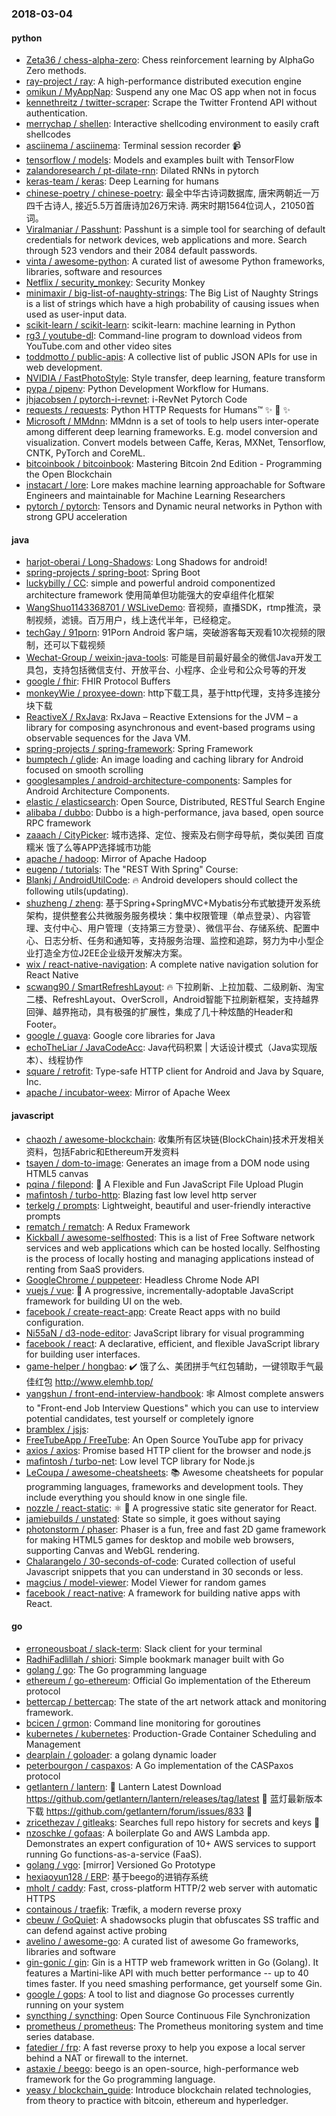 ### 2018-03-04

#### python
* [Zeta36 / chess-alpha-zero](https://github.com/Zeta36/chess-alpha-zero): Chess reinforcement learning by AlphaGo Zero methods.
* [ray-project / ray](https://github.com/ray-project/ray): A high-performance distributed execution engine
* [omikun / MyAppNap](https://github.com/omikun/MyAppNap): Suspend any one Mac OS app when not in focus
* [kennethreitz / twitter-scraper](https://github.com/kennethreitz/twitter-scraper): Scrape the Twitter Frontend API without authentication.
* [merrychap / shellen](https://github.com/merrychap/shellen): Interactive shellcoding environment to easily craft shellcodes
* [asciinema / asciinema](https://github.com/asciinema/asciinema): Terminal session recorder 📹
* [tensorflow / models](https://github.com/tensorflow/models): Models and examples built with TensorFlow
* [zalandoresearch / pt-dilate-rnn](https://github.com/zalandoresearch/pt-dilate-rnn): Dilated RNNs in pytorch
* [keras-team / keras](https://github.com/keras-team/keras): Deep Learning for humans
* [chinese-poetry / chinese-poetry](https://github.com/chinese-poetry/chinese-poetry): 最全中华古诗词数据库, 唐宋两朝近一万四千古诗人, 接近5.5万首唐诗加26万宋诗. 两宋时期1564位词人，21050首词。
* [Viralmaniar / Passhunt](https://github.com/Viralmaniar/Passhunt): Passhunt is a simple tool for searching of default credentials for network devices, web applications and more. Search through 523 vendors and their 2084 default passwords.
* [vinta / awesome-python](https://github.com/vinta/awesome-python): A curated list of awesome Python frameworks, libraries, software and resources
* [Netflix / security_monkey](https://github.com/Netflix/security_monkey): Security Monkey
* [minimaxir / big-list-of-naughty-strings](https://github.com/minimaxir/big-list-of-naughty-strings): The Big List of Naughty Strings is a list of strings which have a high probability of causing issues when used as user-input data.
* [scikit-learn / scikit-learn](https://github.com/scikit-learn/scikit-learn): scikit-learn: machine learning in Python
* [rg3 / youtube-dl](https://github.com/rg3/youtube-dl): Command-line program to download videos from YouTube.com and other video sites
* [toddmotto / public-apis](https://github.com/toddmotto/public-apis): A collective list of public JSON APIs for use in web development.
* [NVIDIA / FastPhotoStyle](https://github.com/NVIDIA/FastPhotoStyle): Style transfer, deep learning, feature transform
* [pypa / pipenv](https://github.com/pypa/pipenv): Python Development Workflow for Humans.
* [jhjacobsen / pytorch-i-revnet](https://github.com/jhjacobsen/pytorch-i-revnet): i-RevNet Pytorch Code
* [requests / requests](https://github.com/requests/requests): Python HTTP Requests for Humans™ ✨ 🍰 ✨
* [Microsoft / MMdnn](https://github.com/Microsoft/MMdnn): MMdnn is a set of tools to help users inter-operate among different deep learning frameworks. E.g. model conversion and visualization. Convert models between Caffe, Keras, MXNet, Tensorflow, CNTK, PyTorch and CoreML.
* [bitcoinbook / bitcoinbook](https://github.com/bitcoinbook/bitcoinbook): Mastering Bitcoin 2nd Edition - Programming the Open Blockchain
* [instacart / lore](https://github.com/instacart/lore): Lore makes machine learning approachable for Software Engineers and maintainable for Machine Learning Researchers
* [pytorch / pytorch](https://github.com/pytorch/pytorch): Tensors and Dynamic neural networks in Python with strong GPU acceleration

#### java
* [harjot-oberai / Long-Shadows](https://github.com/harjot-oberai/Long-Shadows): Long Shadows for android!
* [spring-projects / spring-boot](https://github.com/spring-projects/spring-boot): Spring Boot
* [luckybilly / CC](https://github.com/luckybilly/CC): simple and powerful android componentized architecture framework 使用简单但功能强大的安卓组件化框架
* [WangShuo1143368701 / WSLiveDemo](https://github.com/WangShuo1143368701/WSLiveDemo): 音视频，直播SDK，rtmp推流，录制视频，滤镜。百万用户，线上迭代半年，已经稳定。
* [techGay / 91porn](https://github.com/techGay/91porn): 91Porn Android 客户端，突破游客每天观看10次视频的限制，还可以下载视频
* [Wechat-Group / weixin-java-tools](https://github.com/Wechat-Group/weixin-java-tools): 可能是目前最好最全的微信Java开发工具包，支持包括微信支付、开放平台、小程序、企业号和公众号等的开发
* [google / fhir](https://github.com/google/fhir): FHIR Protocol Buffers
* [monkeyWie / proxyee-down](https://github.com/monkeyWie/proxyee-down): http下载工具，基于http代理，支持多连接分块下载
* [ReactiveX / RxJava](https://github.com/ReactiveX/RxJava): RxJava – Reactive Extensions for the JVM – a library for composing asynchronous and event-based programs using observable sequences for the Java VM.
* [spring-projects / spring-framework](https://github.com/spring-projects/spring-framework): Spring Framework
* [bumptech / glide](https://github.com/bumptech/glide): An image loading and caching library for Android focused on smooth scrolling
* [googlesamples / android-architecture-components](https://github.com/googlesamples/android-architecture-components): Samples for Android Architecture Components.
* [elastic / elasticsearch](https://github.com/elastic/elasticsearch): Open Source, Distributed, RESTful Search Engine
* [alibaba / dubbo](https://github.com/alibaba/dubbo): Dubbo is a high-performance, java based, open source RPC framework
* [zaaach / CityPicker](https://github.com/zaaach/CityPicker): 城市选择、定位、搜索及右侧字母导航，类似美团 百度糯米 饿了么等APP选择城市功能
* [apache / hadoop](https://github.com/apache/hadoop): Mirror of Apache Hadoop
* [eugenp / tutorials](https://github.com/eugenp/tutorials): The "REST With Spring" Course:
* [Blankj / AndroidUtilCode](https://github.com/Blankj/AndroidUtilCode): 🔥 Android developers should collect the following utils(updating).
* [shuzheng / zheng](https://github.com/shuzheng/zheng): 基于Spring+SpringMVC+Mybatis分布式敏捷开发系统架构，提供整套公共微服务服务模块：集中权限管理（单点登录）、内容管理、支付中心、用户管理（支持第三方登录）、微信平台、存储系统、配置中心、日志分析、任务和通知等，支持服务治理、监控和追踪，努力为中小型企业打造全方位J2EE企业级开发解决方案。
* [wix / react-native-navigation](https://github.com/wix/react-native-navigation): A complete native navigation solution for React Native
* [scwang90 / SmartRefreshLayout](https://github.com/scwang90/SmartRefreshLayout): 🔥 下拉刷新、上拉加载、二级刷新、淘宝二楼、RefreshLayout、OverScroll，Android智能下拉刷新框架，支持越界回弹、越界拖动，具有极强的扩展性，集成了几十种炫酷的Header和 Footer。
* [google / guava](https://github.com/google/guava): Google core libraries for Java
* [echoTheLiar / JavaCodeAcc](https://github.com/echoTheLiar/JavaCodeAcc): Java代码积累 | 大话设计模式（Java实现版本）、线程协作
* [square / retrofit](https://github.com/square/retrofit): Type-safe HTTP client for Android and Java by Square, Inc.
* [apache / incubator-weex](https://github.com/apache/incubator-weex): Mirror of Apache Weex

#### javascript
* [chaozh / awesome-blockchain](https://github.com/chaozh/awesome-blockchain): 收集所有区块链(BlockChain)技术开发相关资料，包括Fabric和Ethereum开发资料
* [tsayen / dom-to-image](https://github.com/tsayen/dom-to-image): Generates an image from a DOM node using HTML5 canvas
* [pqina / filepond](https://github.com/pqina/filepond): 🌊 A Flexible and Fun JavaScript File Upload Plugin
* [mafintosh / turbo-http](https://github.com/mafintosh/turbo-http): Blazing fast low level http server
* [terkelg / prompts](https://github.com/terkelg/prompts): Lightweight, beautiful and user-friendly interactive prompts
* [rematch / rematch](https://github.com/rematch/rematch): A Redux Framework
* [Kickball / awesome-selfhosted](https://github.com/Kickball/awesome-selfhosted): This is a list of Free Software network services and web applications which can be hosted locally. Selfhosting is the process of locally hosting and managing applications instead of renting from SaaS providers.
* [GoogleChrome / puppeteer](https://github.com/GoogleChrome/puppeteer): Headless Chrome Node API
* [vuejs / vue](https://github.com/vuejs/vue): 🖖 A progressive, incrementally-adoptable JavaScript framework for building UI on the web.
* [facebook / create-react-app](https://github.com/facebook/create-react-app): Create React apps with no build configuration.
* [Ni55aN / d3-node-editor](https://github.com/Ni55aN/d3-node-editor): JavaScript library for visual programming
* [facebook / react](https://github.com/facebook/react): A declarative, efficient, and flexible JavaScript library for building user interfaces.
* [game-helper / hongbao](https://github.com/game-helper/hongbao): ✔️ 饿了么、美团拼手气红包辅助，一键领取手气最佳红包 http://www.elemhb.top/
* [yangshun / front-end-interview-handbook](https://github.com/yangshun/front-end-interview-handbook): 🕸 Almost complete answers to "Front-end Job Interview Questions" which you can use to interview potential candidates, test yourself or completely ignore
* [bramblex / jsjs](https://github.com/bramblex/jsjs): 
* [FreeTubeApp / FreeTube](https://github.com/FreeTubeApp/FreeTube): An Open Source YouTube app for privacy
* [axios / axios](https://github.com/axios/axios): Promise based HTTP client for the browser and node.js
* [mafintosh / turbo-net](https://github.com/mafintosh/turbo-net): Low level TCP library for Node.js
* [LeCoupa / awesome-cheatsheets](https://github.com/LeCoupa/awesome-cheatsheets): 📚 Awesome cheatsheets for popular programming languages, frameworks and development tools. They include everything you should know in one single file.
* [nozzle / react-static](https://github.com/nozzle/react-static): ⚛️ 🚀 A progressive static site generator for React.
* [jamiebuilds / unstated](https://github.com/jamiebuilds/unstated): State so simple, it goes without saying
* [photonstorm / phaser](https://github.com/photonstorm/phaser): Phaser is a fun, free and fast 2D game framework for making HTML5 games for desktop and mobile web browsers, supporting Canvas and WebGL rendering.
* [Chalarangelo / 30-seconds-of-code](https://github.com/Chalarangelo/30-seconds-of-code): Curated collection of useful Javascript snippets that you can understand in 30 seconds or less.
* [magcius / model-viewer](https://github.com/magcius/model-viewer): Model Viewer for random games
* [facebook / react-native](https://github.com/facebook/react-native): A framework for building native apps with React.

#### go
* [erroneousboat / slack-term](https://github.com/erroneousboat/slack-term): Slack client for your terminal
* [RadhiFadlillah / shiori](https://github.com/RadhiFadlillah/shiori): Simple bookmark manager built with Go
* [golang / go](https://github.com/golang/go): The Go programming language
* [ethereum / go-ethereum](https://github.com/ethereum/go-ethereum): Official Go implementation of the Ethereum protocol
* [bettercap / bettercap](https://github.com/bettercap/bettercap): The state of the art network attack and monitoring framework.
* [bcicen / grmon](https://github.com/bcicen/grmon): Command line monitoring for goroutines
* [kubernetes / kubernetes](https://github.com/kubernetes/kubernetes): Production-Grade Container Scheduling and Management
* [dearplain / goloader](https://github.com/dearplain/goloader): a golang dynamic loader
* [peterbourgon / caspaxos](https://github.com/peterbourgon/caspaxos): A Go implementation of the CASPaxos protocol
* [getlantern / lantern](https://github.com/getlantern/lantern): 🔴 Lantern Latest Download https://github.com/getlantern/lantern/releases/tag/latest 🔴 蓝灯最新版本下载 https://github.com/getlantern/forum/issues/833 🔴
* [zricethezav / gitleaks](https://github.com/zricethezav/gitleaks): Searches full repo history for secrets and keys 🔑
* [nzoschke / gofaas](https://github.com/nzoschke/gofaas): A boilerplate Go and AWS Lambda app. Demonstrates an expert configuration of 10+ AWS services to support running Go functions-as-a-service (FaaS).
* [golang / vgo](https://github.com/golang/vgo): [mirror] Versioned Go Prototype
* [hexiaoyun128 / ERP](https://github.com/hexiaoyun128/ERP): 基于beego的进销存系统
* [mholt / caddy](https://github.com/mholt/caddy): Fast, cross-platform HTTP/2 web server with automatic HTTPS
* [containous / traefik](https://github.com/containous/traefik): Træfik, a modern reverse proxy
* [cbeuw / GoQuiet](https://github.com/cbeuw/GoQuiet): A shadowsocks plugin that obfuscates SS traffic and can defend against active probing
* [avelino / awesome-go](https://github.com/avelino/awesome-go): A curated list of awesome Go frameworks, libraries and software
* [gin-gonic / gin](https://github.com/gin-gonic/gin): Gin is a HTTP web framework written in Go (Golang). It features a Martini-like API with much better performance -- up to 40 times faster. If you need smashing performance, get yourself some Gin.
* [google / gops](https://github.com/google/gops): A tool to list and diagnose Go processes currently running on your system
* [syncthing / syncthing](https://github.com/syncthing/syncthing): Open Source Continuous File Synchronization
* [prometheus / prometheus](https://github.com/prometheus/prometheus): The Prometheus monitoring system and time series database.
* [fatedier / frp](https://github.com/fatedier/frp): A fast reverse proxy to help you expose a local server behind a NAT or firewall to the internet.
* [astaxie / beego](https://github.com/astaxie/beego): beego is an open-source, high-performance web framework for the Go programming language.
* [yeasy / blockchain_guide](https://github.com/yeasy/blockchain_guide): Introduce blockchain related technologies, from theory to practice with bitcoin, ethereum and hyperledger.
